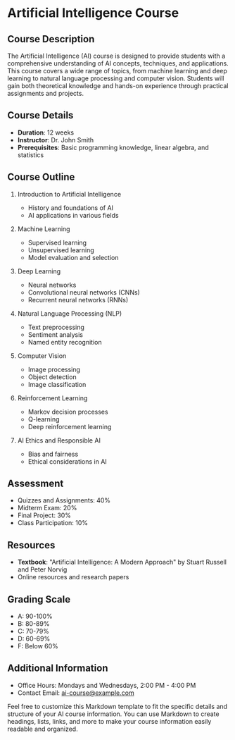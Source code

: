 # Artificial Intelligence Course

## Course Description
The Artificial Intelligence (AI) course is designed to provide students with a comprehensive understanding of AI concepts, techniques, and applications. This course covers a wide range of topics, from machine learning and deep learning to natural language processing and computer vision. Students will gain both theoretical knowledge and hands-on experience through practical assignments and projects.

## Course Details
- **Duration**: 12 weeks
- **Instructor**: Dr. John Smith
- **Prerequisites**: Basic programming knowledge, linear algebra, and statistics

## Course Outline
1. Introduction to Artificial Intelligence
   - History and foundations of AI
   - AI applications in various fields

2. Machine Learning
   - Supervised learning
   - Unsupervised learning
   - Model evaluation and selection

3. Deep Learning
   - Neural networks
   - Convolutional neural networks (CNNs)
   - Recurrent neural networks (RNNs)

4. Natural Language Processing (NLP)
   - Text preprocessing
   - Sentiment analysis
   - Named entity recognition

5. Computer Vision
   - Image processing
   - Object detection
   - Image classification

6. Reinforcement Learning
   - Markov decision processes
   - Q-learning
   - Deep reinforcement learning

7. AI Ethics and Responsible AI
   - Bias and fairness
   - Ethical considerations in AI

## Assessment
- Quizzes and Assignments: 40%
- Midterm Exam: 20%
- Final Project: 30%
- Class Participation: 10%

## Resources
- **Textbook**: "Artificial Intelligence: A Modern Approach" by Stuart Russell and Peter Norvig
- Online resources and research papers

## Grading Scale
- A: 90-100%
- B: 80-89%
- C: 70-79%
- D: 60-69%
- F: Below 60%

## Additional Information
- Office Hours: Mondays and Wednesdays, 2:00 PM - 4:00 PM
- Contact Email: [ai-course@example.com](mailto:ai-course@example.com)

Feel free to customize this Markdown template to fit the specific details and structure of your AI course information. You can use Markdown to create headings, lists, links, and more to make your course information easily readable and organized.

